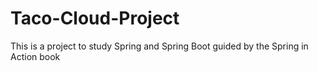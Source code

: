 # Taco-Cloud-Project
This is a project to study Spring and Spring Boot guided by the Spring in Action book
